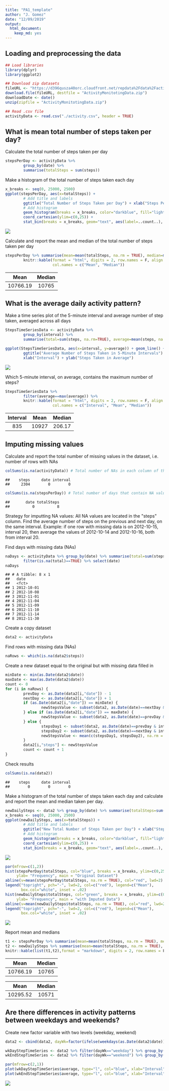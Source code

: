 ```yaml
---
title: "PA1_template"
author: "J. Gomez"
date: "12/09/2019"
output: 
  html_document: 
    keep_md: yes
---
```




## Loading and preprocessing the data

```r
## Load libraries
library(dplyr)
library(ggplot2)

## Download zip datasets
fileURL <- "https://d396qusza40orc.cloudfront.net/repdata%2Fdata%2Factivity.zip"
download.file(fileURL, destfile = "ActivityMonitotingData.zip")
downloadDate <- date()
unzip(zipfile = "ActivityMonitotingData.zip")

## Read .csv file
activityData <- read.csv("./activity.csv", header = TRUE)
```

## What is mean total number of steps taken per day?

Calculate the total number of steps taken per day

```r
stepsPerDay <- activityData %>% 
        group_by(date) %>% 
        summarise(totalSteps = sum(steps))
```

Make a histogram of the total number of steps taken each day

```r
x_breaks <- seq(0, 25000, 2500)
ggplot(stepsPerDay, aes(x=totalSteps)) +
        # Add title and labels
        ggtitle("Total Number of Steps Taken per Day") + xlab("Steps Per Day") + ylab("Frequency") +
        # Add histogram
        geom_histogram(breaks = x_breaks, color="darkblue", fill="lightblue") +
        coord_cartesian(ylim=c(0,25)) +
        stat_bin(breaks = x_breaks, geom="text", aes(label=..count..), vjust=-1.5)
```

<img src="Figs/hist1-1.png" style="display: block; margin: auto;" />


Calculate and report the mean and median of the total number of steps taken per day

```r
stepsPerDay %>% summarise(mean=mean(totalSteps, na.rm = TRUE), median=median(totalSteps, na.rm = TRUE)) %>%
        knitr::kable(format = "html", digits = 2, row.names = F, align = 'c',
                     col.names = c("Mean", "Median"))
```

<table>
 <thead>
  <tr>
   <th style="text-align:center;"> Mean </th>
   <th style="text-align:center;"> Median </th>
  </tr>
 </thead>
<tbody>
  <tr>
   <td style="text-align:center;"> 10766.19 </td>
   <td style="text-align:center;"> 10765 </td>
  </tr>
</tbody>
</table>


## What is the average daily activity pattern?
Make a time series plot of the 5-minute interval and average number of step taken, averaged across all days

```r
StepsTimeSeriesData <- activityData %>% 
        group_by(interval) %>% 
        summarise(total=sum(steps, na.rm=TRUE), average=mean(steps, na.rm = TRUE))

ggplot(StepsTimeSeriesData, aes(x=interval, y=average)) + geom_line() +
        ggtitle("Average Number of Steps Taken in 5-Minute Intervals") +
        xlab("Interval") + ylab("Steps Taken in Average")
```

<img src="Figs/avgPattern-1.png" style="display: block; margin: auto;" />


Which 5-minute interval, on average, contains the maximum number of steps?

```r
StepsTimeSeriesData %>% 
        filter(average==max(average)) %>%
        knitr::kable(format = "html", digits = 2, row.names = F, align = 'c', 
                     col.names = c("Interval", "Mean", "Median"))
```

<table>
 <thead>
  <tr>
   <th style="text-align:center;"> Interval </th>
   <th style="text-align:center;"> Mean </th>
   <th style="text-align:center;"> Median </th>
  </tr>
 </thead>
<tbody>
  <tr>
   <td style="text-align:center;"> 835 </td>
   <td style="text-align:center;"> 10927 </td>
   <td style="text-align:center;"> 206.17 </td>
  </tr>
</tbody>
</table>

## Imputing missing values
Calculate and report the total number of missing values in the dataset, i.e. number of rows with NAs

```r
colSums(is.na(activityData)) # Total number of NAs in each column of the original dataset
```

```
##    steps     date interval 
##     2304        0        0
```

```r
colSums(is.na(stepsPerDay)) # Total number of days that contain NA values
```

```
##       date totalSteps 
##          0          8
```

Strategy for imputting NA values: All NA values are located in the "steps" column. Find the average number of steps on the previous and next day, on the same interval. Example: if one row with missing data is on 2012-10-15, interval 20, then average the values of 2012-10-14 and 2012-10-16, both from interval 20.

Find days with missing data (NAs)

```r
naDays <- activityData %>% group_by(date) %>% summarise(total=sum(steps)) %>% 
        filter(is.na(total)==TRUE) %>% select(date)
naDays
```

```
## # A tibble: 8 x 1
##   date      
##   <fct>     
## 1 2012-10-01
## 2 2012-10-08
## 3 2012-11-01
## 4 2012-11-04
## 5 2012-11-09
## 6 2012-11-10
## 7 2012-11-14
## 8 2012-11-30
```

Create a copy dataset

```r
data2 <- activityData
```

Find rows with missing data (NAs)

```r
naRows <- which(is.na(data2$steps))
```

Create a new dataset equal to the original but with missing data filled in

```r
minDate <- min(as.Date(data2$date))
maxDate <- max(as.Date(data2$date))
count <- 0
for (i in naRows) {
        prevDay <- as.Date(data2[i,"date"]) - 1
        nextDay <- as.Date(data2[i,"date"]) + 1
        if (as.Date(data2[i,"date"]) == minDate) {
                newStepsValue <- subset(data2, as.Date(date)==nextDay & interval==data2[i,"interval"])$steps
        } else if (as.Date(data2[i,"date"]) == maxDate) {
                newStepsValue <- subset(data2, as.Date(date)==prevDay & interval==data2[i,"interval"])$steps
        } else {
                stepsDay1 <- subset(data2, as.Date(date)==prevDay & interval==data2[i,"interval"])$steps
                stepsDay2 <- subset(data2, as.Date(date)==nextDay & interval==data2[i,"interval"])$steps
                newStepsValue <- mean(c(stepsDay1, stepsDay2), na.rm = TRUE)
        }
        data2[i,"steps"] <- newStepsValue
        count <- count + 1
}
```

Check results

```r
colSums(is.na(data2))
```

```
##    steps     date interval 
##        0        0        0
```

Make a histogram of the total number of steps taken each day and calculate and report the mean and median taken per day. 

```r
newDailySteps <- data2 %>% group_by(date) %>% summarise(totalSteps=sum(steps))
x_breaks <- seq(0, 25000, 2500)
ggplot(newDailySteps, aes(x=totalSteps)) +
        # Add title and labels
        ggtitle("New Total Number of Steps Taken per Day") + xlab("Steps Per Day") + ylab("Frequency") +
        # Add histogram
        geom_histogram(breaks = x_breaks, color="darkblue", fill="lightblue") +
        coord_cartesian(ylim=c(0,25)) +
        stat_bin(breaks = x_breaks, geom="text", aes(label=..count..), vjust=-1.5)
```

<img src="Figs/hist2-1.png" style="display: block; margin: auto;" />

```r
par(mfrow=c(1,2))
hist(stepsPerDay$totalSteps, col="blue", breaks = x_breaks, ylim=c(0,25), xlab = "Steps per Day",
     ylab= "Frequency", main = "Original Dataset")
abline(v=mean(stepsPerDay$totalSteps, na.rm = TRUE), col="red", lwd=2)
legend("topright", pch="-", lwd=2, col=c("red"), legend=c("Mean"), 
       box.col="white", inset = .02)
hist(newDailySteps$totalSteps, col="green", breaks = x_breaks, ylim=c(0,25), xlab = "Steps per Day",
     ylab= "Frequency", main = "with Imputed Data")
abline(v=mean(newDailySteps$totalSteps, na.rm = TRUE), col="red", lwd=2)
legend("topright", pch="-", lwd=2, col=c("red"), legend=c("Mean"), 
       box.col="white", inset = .02)
```

<img src="Figs/hist2-2.png" style="display: block; margin: auto;" />

Report mean and medians

```r
t1 <- stepsPerDay %>% summarise(mean=mean(totalSteps, na.rm = TRUE), median=median(totalSteps, na.rm = TRUE))
t2 <- newDailySteps %>% summarise(mean=mean(totalSteps, na.rm = TRUE), median=median(totalSteps, na.rm = TRUE))
knitr::kable(list(t1,t2),format = "markdown", digits = 2, row.names = F, align = 'c', col.names = c("Mean", "Median"))
```



|   Mean   | Median |
|:--------:|:------:|
| 10766.19 | 10765  |

|   Mean   | Median |
|:--------:|:------:|
| 10295.52 | 10571  |


## Are there differences in activity patterns between weekdays and weekends?
Create new factor variable with two levels (weekday, weekend)

```r
data2 <- cbind(data2, dayWk=factor(ifelse(weekdays(as.Date(data2$date)) %in% c("Saturday", "Sunday"), "weekend", "weekday")))

wkDayStepTimeSeries <- data2 %>% filter(dayWk=="weekday") %>% group_by(interval) %>% summarise(total=sum(steps), average=mean(steps))
wkEndStepTimeSeries <- data2 %>% filter(dayWk=="weekend") %>% group_by(interval) %>% summarise(total=sum(steps), average=mean(steps))

par(mfrow=c(2,1))
plot(wkDayStepTimeSeries$average, type="l", col="blue", xlab="Interval", ylab = "Steps", main = "Weekday")
plot(wkEndStepTimeSeries$average, type="l", col="blue", xlab="Interval", ylab = "Steps", main = "Weekend")
```

<img src="Figs/weekdays-1.png" style="display: block; margin: auto;" />
